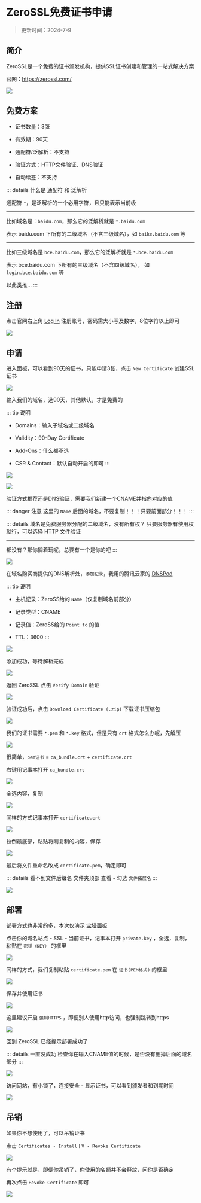 # ZeroSSL免费证书申请

> 更新时间：2024-7-9

## 简介

ZeroSSL是一个免费的证书颁发机构，提供SSL证书创建和管理的一站式解决方案

官网：https://zerossl.com/

![](/ssl/zerossl/zerossl-01.png)


## 免费方案

* 证书数量：3张

* 有效期：90天

* 通配符/泛解析：不支持

* 验证方式：HTTP文件验证、DNS验证

* 自动续签：不支持



::: details 什么是 通配符 和 泛解析

通配符 `*`，是泛解析的一个必用字符，且只能表示当前级

---

比如域名是：`baidu.com`，那么它的泛解析就是 `*.baidu.com` 

表示 baidu.com 下所有的二级域名（不含三级域名），如 `baike.baidu.com` 等

---

比如三级域名是 `bce.baidu.com`，那么它的泛解析就是 `*.bce.baidu.com`

表示 bce.baidu.com 下所有的三级域名（不含四级域名）， 如 `login.bce.baidu.com` 等

以此类推...
:::



## 注册

点击官网右上角 [Log In](https://app.zerossl.com/signup) 注册账号，密码需大小写及数字，8位字符以上即可

![](/ssl/zerossl/zerossl-02.png)


## 申请

进入面板，可以看到90天的证书，只能申请3张，点击 `New Certificate` 创建SSL证书

![](/ssl/zerossl/zerossl-03.png)

输入我们的域名，选90天，其他默认，才是免费的

::: tip 说明
* Domains：输入子域名或二级域名

* Validity：90-Day Certificate

* Add-Ons：什么都不选

* CSR & Contact：默认自动开启的即可
:::

![](/ssl/zerossl/zerossl-04.png)


![](/ssl/zerossl/zerossl-05.png)

验证方式推荐还是DNS验证，需要我们新建一个CNAME并指向对应的值

::: danger 注意
这里的 `Name` 后面的域名，不要复制！！！只要前面部分！！！
:::

::: details 域名是免费服务器分配的二级域名，没有所有权？
只要服务器有使用权就行，可以选择 HTTP 文件验证

---

都没有？那你搁着玩呢，总要有一个是你的吧
:::

![](/ssl/zerossl/zerossl-06.png)

在域名购买商提供的DNS解析处，`添加记录`，我用的腾讯云家的 [DNSPod](https://www.dnspod.cn/)

::: tip 说明

* 主机记录：ZeroSS给的 `Name`（仅复制域名前部分）

* 记录类型：CNAME

* 记录值：ZeroSS给的 `Point to` 的值

* TTL：3600
:::

![](/ssl/zerossl/zerossl-07.png)

添加成功，等待解析完成

![](/ssl/zerossl/zerossl-08.png)

返回 ZeroSSL 点击 `Verify Domain` 验证

![](/ssl/zerossl/zerossl-09.png)

验证成功后，点击 `Download Certificate (.zip)` 下载证书压缩包

![](/ssl/zerossl/zerossl-10.png)

我们的证书需要 `*.pem` 和 `*.key` 格式，但是只有 `crt` 格式怎么办呢，先解压

![](/ssl/zerossl/zerossl-11.png)

很简单，`pem证书` = `ca_bundle.crt` + `certificate.crt`

右键用记事本打开 `ca_bundle.crt`

![](/ssl/zerossl/zerossl-12.png)

全选内容，复制

![](/ssl/zerossl/zerossl-13.png)

同样的方式记事本打开 `certificate.crt`

![](/ssl/zerossl/zerossl-14.png)

拉倒最底部，粘贴将刚复制的内容，保存

![](/ssl/zerossl/zerossl-15.png)

最后将文件重命名改成 `certificate.pem`，确定即可

::: details 看不到文件后缀名
文件夹顶部 查看 - 勾选 `文件拓展名`
:::

![](/ssl/zerossl/zerossl-16.png)




## 部署

部署方式也非常的多，本次仅演示 [宝塔面板](../BT.md)

点击你的域名站点 - SSL - 当前证书，记事本打开 `private.key` ，全选，复制，粘贴在 `密钥（KEY）` 的框里

![](/ssl/zerossl/zerossl-17.png)

同样的方式，我们复制粘贴 `certificate.pem` 在 `证书(PEM格式)` 的框里

![](/ssl/zerossl/zerossl-18.png)

保存并使用证书

![](/ssl/zerossl/zerossl-19.png)

这里建议开启 `强制HTTPS` ，即便别人使用http访问，也强制跳转到https

![](/ssl/zerossl/zerossl-20.png)

回到 ZeroSSL 已经提示部署成功了

::: details 一直没成功
检查你在输入CNAME值的时候，是否没有删掉后面的域名部分
:::

![](/ssl/zerossl/zerossl-21.png)


访问网站，有小锁了，连接安全 - 显示证书，可以看到颁发者和到期时间

![](/ssl/zerossl/zerossl-22.png)




## 吊销

如果你不想使用了，可以吊销证书

点击 `Certificates - Install丨V - Revoke Certificate`

![](/ssl/zerossl/zerossl-23.png)

有个提示就是，即便你吊销了，你使用的名额并不会释放，问你是否确定

再次点击 `Revoke Certificate` 即可

![](/ssl/zerossl/zerossl-24.png)